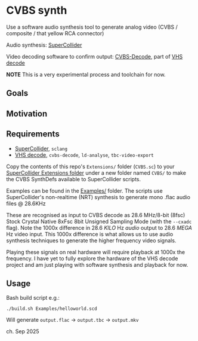 # CVBS synth

Use a software audio synthesis tool to generate analog video (CVBS / composite / that yellow RCA connector)

Audio synthesis: [SuperCollider](https://supercollider.github.io/)

Video decoding software to confirm output: [CVBS-Decode](https://github.com/oyvindln/vhs-decode/wiki/CVBS-Composite-Decode), part of [VHS decode](https://github.com/oyvindln/vhs-decode)

**NOTE** This is a very experimental process and toolchain for now.

## Goals


## Motivation


## Requirements

* [SuperCollider](https://supercollider.github.io/), `sclang`
* [VHS decode](https://github.com/oyvindln/vhs-decode), `cvbs-decode`, `ld-analyse`, `tbc-video-export`

Copy the contents of this repo's `Extensions/` folder (`CVBS.sc`) to your [SuperCollider Extensions folder](https://doc.sccode.org/Guides/UsingExtensions.html) under a new folder named `CVBS/` to make the CVBS SynthDefs available to SuperCollider scripts.

Examples can be found in the [Examples/](./Examples/) folder. The scripts use SuperCollider's non-realtime (NRT) synthesis to generate mono .flac audio files @ 28.6KHz

These are recognised as input to CVBS decode as 28.6 MHz/8-bit (8fsc) Stock Crystal Native 8xFsc 8bit Unsigned Sampling Mode (with the `--cxadc` flag).
Note the 1000x difference in 28.6 _KILO_ Hz _audio_ output to 28.6 _MEGA_ Hz video input.
This 1000x difference is what allows us to use audio synthesis techniques to generate the higher frequency video signals.

Playing these signals on real hardware will require playback at 1000x the frequency. I have yet to fully explore the hardware of the VHS decode project and am just playing with software synthesis and playback for now.

## Usage

Bash build script e.g.:

    ./build.sh Examples/helloworld.scd

Will generate `output.flac` -> `output.tbc` -> `output.mkv`


ch.
 Sep 2025
